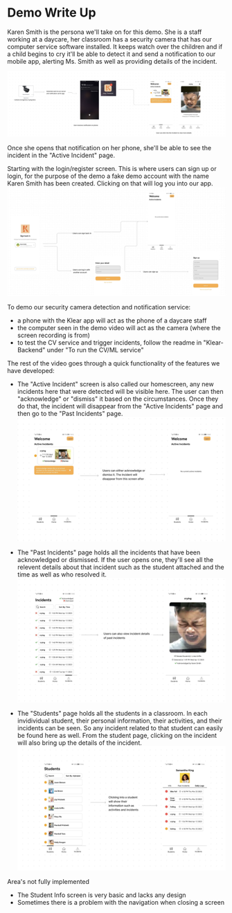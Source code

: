 # Demo Write Up
Karen Smith is the persona we'll take on for this demo.
She is a staff working at a daycare, her classroom has a security camera that has our computer service software installed. It keeps watch over the children and if a child begins to cry it'll be able to detect it and send a notification to our mobile app, alerting Ms. Smith as well as providing details of the incident. 

![CV service flow](./assets/cv.png)

Once she opens that notification on her phone, she'll be able to see the incident in the "Active Incident" page.

Starting with the login/register screen. This is where users can sign up or login, for the purpose of the demo a fake demo account with the name Karen Smith has been created. Clicking on that will log you into our app. 
![Login/Register flow](./assets/login.png)


To demo our security camera detection and notification service:
- a phone with the Klear app will act as the phone of a daycare staff
- the computer seen in the demo video will act as the camera (where the screen recording is from)
- to test the CV service and trigger incidents, follow the readme in "Klear-Backend" under "To run the CV/ML service"


The rest of the video goes through a quick functionality of the features we have developed: 

- The "Active Incident" screen is also called our homescreen, any new incidents here that were detected will be visible here. The user can then "acknowledge" or "dismiss" it based on the circumstances. Once they do that, the incident will disappear from the "Active Incidents" page and then go to the "Past Incidents" page. 
![Active incidents flow](./assets/resolveincident.png)

- The "Past Incidents" page holds all the incidents that have been acknowledged or dismissed. If the user opens one, they'll see all the relevent details about that incident such as the student attached and the time as well as who resolved it. 
![Past incidents flow](./assets//pastincidents.png)


- The "Students" page holds all the students in a classroom. In each invidividual student, their personal information, their activities, and their incidents can be seen. So any incident related to that student can easily be found here as well. From the student page, clicking on the incident will also bring up the details of the incident.
![Student Page Flow](./assets/students.png)


Area's not fully implemented
- The Student Info screen is very basic and lacks any design
- Sometimes there is a problem with the navigation when closing a screen